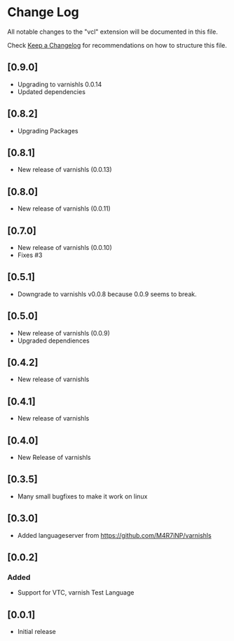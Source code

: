 # Change Log

All notable changes to the "vcl" extension will be documented in this file.

Check [Keep a Changelog](http://keepachangelog.com/) for recommendations on how to structure this file.

## [0.9.0]
- Upgrading to varnishls 0.0.14
- Updated dependencies

## [0.8.2]
- Upgrading Packages

## [0.8.1]
- New release of varnishls (0.0.13)

## [0.8.0]
- New release of varnishls (0.0.11)

## [0.7.0]
- New release of varnishls (0.0.10)
- Fixes #3

## [0.5.1]
- Downgrade to varnishls v0.0.8 because 0.0.9 seems to break.

## [0.5.0]
- New release of varnishls (0.0.9)
- Upgraded dependiences 

## [0.4.2]
- New release of varnishls

## [0.4.1]
- New release of varnishls

## [0.4.0]
- New Release of varnishls 
## [0.3.5]
- Many small bugfixes to make it work on linux
## [0.3.0]
- Added languageserver from https://github.com/M4R7iNP/varnishls

## [0.0.2]
### Added
- Support for VTC, varnish Test Language

## [0.0.1]

- Initial release
